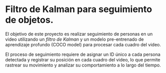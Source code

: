 # Filtro de Kalman para seguimiento de objetos.

El objetivo de este proyecto es realizar seguimiento de personas en un video utilizando un _filtro de Kalman_ y un modelo pre-entrenado de aprendizaje profundo (COCO model) para procesar cada cuadro del video.

El proceso de seguimiento requiere de asignar un ID único a cada persona detectada y registrar su posición en cada cuadro del video, lo que permite rastrear su movimiento y analizar su comportamiento a lo largo del tiempo.
